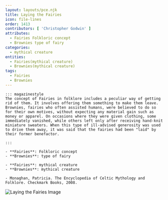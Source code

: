 ```yaml
---
layout: layouts/pce.njk
title: Laying the Fairies
icon: file-lines
order: 1413
contributors: [ 'Christopher Godwin' ]
attributes:
  - Fairies Folkloric concept
  - Brownies type of fairy
categories:
  - mythical creature
entities:
  - Fairies(mythical creature)
  - Brownies(mythical creature)
tags:
  - Fairies
  - Brownies
---
```

``` tab [group1:Info]
::: magazinestyle
The concept of Fairies in folklore includes a peculiar way of getting rid of them. It involves offering them something to make them leave. Brownies, fairies who often assisted humans, were believed to do so for their own motives, without expecting any material gain such as money or apparel. On occasions where they were given clothing, some immediately vanished, while others left only after receiving hand-knit miniature sweaters. When this type of ill-advised generosity was used to drive them away, it was said that the fairies had been "laid" by their former benefactor.

:::
```
``` tab [group1:Attributes]
- **Fairies**: Folkloric concept
- **Brownies**: type of fairy
```
``` tab [group1:Entities]
- **Fairies**: mythical creature
- **Brownies**: mythical creature
```
``` tab [group1:Sources]
- Monaghan, Patricia. The Encyclopedia of Celtic Mythology and Folklore. Checkmark Books, 2008.
```
![Laying the Fairies Image]([None])
